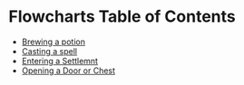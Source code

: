 # Flowcharts Table of Contents

* [Brewing a potion](./brew_potion.md)
* [Casting a spell](./cast_spell.md)
* [Entering a Settlemnt](./enter_settlement.md)
* [Opening a Door or Chest](./opening_door_or_chest.md)
